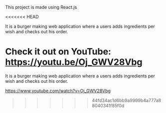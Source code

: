 This project is made using React.js

<<<<<<< HEAD

It is a burger making web application where a users adds ingredients per wish and checks out his order.

Check it out on YouTube: https://youtu.be/Oj_GWV28Vbg
=======
It is a burger making web application where a users adds ingredients per wish and checks out his order.

https://www.youtube.com/watch?v=Oj_GWV28Vbg
>>>>>>> 44fd34ac1d6bb9a9999b4a777a88040341f85f0d

